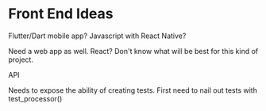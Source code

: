 # Front End Ideas

Flutter/Dart mobile app?
Javascript with React Native?


Need a web app as well.
React?
Don't know what will be best for this kind of project.


API

Needs to expose the ability of creating tests. 
First need to nail out tests with test_processor()